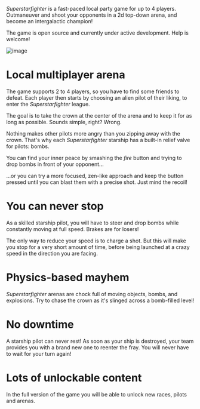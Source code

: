 *Superstarfighter* is a fast-paced local party game for up to 4 players. Outmaneuver and shoot your opponents in a 2d top-down arena, and become an intergalactic champion!

The game is open source and currently under active development. Help is welcome!

![image](https://pbs.twimg.com/media/DpdYUS_WwAAlTdv.jpg:small)

# Local multiplayer arena
The game supports 2 to 4 players, so you have to find some friends to defeat. Each player then starts by choosing an alien pilot of their liking, to enter the *Superstarfighter* league.

The goal is to take the crown at the center of the arena and to keep it for as long as possible. Sounds simple, right? Wrong.

Nothing makes other pilots more angry than you zipping away with the crown. That's why each *Superstarfighter* starship has a built-in relief valve for pilots: bombs.

You can find your inner peace by smashing the *fire* button and trying to drop bombs in front of your opponent...

...or you can try a more focused, zen-like approach and keep the button pressed until you can blast them with a precise shot. Just mind the recoil!

# You can never stop
As a skilled starship pilot, you will have to steer and drop bombs while constantly moving at full speed. Brakes are for losers!

The only way to reduce your speed is to charge a shot. But this will make you stop for a very short amount of time, before being launched at a crazy speed in the direction you are facing.

# Physics-based mayhem
*Superstarfighter* arenas are chock full of moving objects, bombs, and explosions. Try to chase the crown as it's slinged across a bomb-filled level!

# No downtime
A starship pilot can never rest! As soon as your ship is destroyed, your team provides you with a brand new one to reenter the fray. You will never have to wait for your turn again!

# Lots of unlockable content
In the full version of the game you will be able to unlock new races, pilots and arenas.
